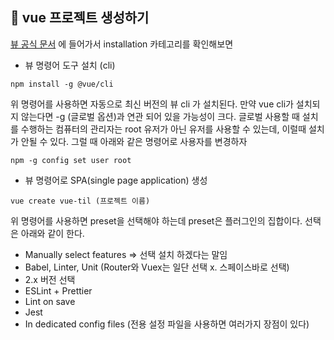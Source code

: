 📌 vue 프로젝트 생성하기
-

[뷰 공식 문서](https://cli.vuejs.org/) 에 들어가서 installation 카테고리를 확인해보면

* 뷰 명령어 도구 설치 (cli)
```text
npm install -g @vue/cli
```
위 명령어를 사용하면 자동으로 최신 버전의 뷰 cli 가 설치된다.
만약 vue cli가 설치되지 않는다면 -g (글로벌 옵션)과 연관 되어 있을 가능성이 크다.
글로벌 사용할 때 설치를 수행하는 컴퓨터의 관리자는 root 유저가 아닌 유저를 사용할 수 있는데, 이럴때 설치가 안될 수 있다. 그럴 때 아래와 같은 명령어로 사용자를 변경하자

```text
npm -g config set user root
```

* 뷰 명령어로 SPA(single page application) 생성
```text
vue create vue-til (프로젝트 이름)
```
위 명령어를 사용하면 preset을 선택해야 하는데 preset은 플러그인의 집합이다. 선택은 아래와 같이 한다.

* Manually select features => 선택 설치 하겠다는 말임
* Babel, Linter, Unit (Router와 Vuex는 일단 선택 x. 스페이스바로 선택)
* 2.x 버전 선택
* ESLint + Prettier
* Lint on save
* Jest
* In dedicated config files (전용 설정 파일을 사용하면 여러가지 장점이 있다)







